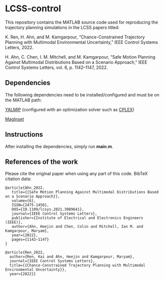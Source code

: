 # LCSS-control
This repository contains the MATLAB source code used for reproducing the trajectory planning simulations in the LCSS papers titled:

K. Ren, H. Ahn, and M. Kamgarpour, “Chance-Constrained Trajectory Planning with Multimodal Environmental Uncertainty,” IEEE Control Systems Letters, 2022.

H. Ahn, C. Chen, I. M. Mitchell, and M. Kamgarpour, “Safe Motion Planning Against Multimodal Distributions Based on a Scenario Approach,” IEEE Control Systems Letters, vol. 6, p. 1142–1147, 2022.

## Dependencies
The following dependencies need to be installed/configured and must be on the MATLAB path:

[YALMIP](https://yalmip.github.io/) (configured with an optimization solver such as [CPLEX](https://www.ibm.com/analytics/cplex-optimizer))

[MagInset](https://www.mathworks.com/matlabcentral/fileexchange/49055-maginset)

## Instructions

After installing the dependencies, simply run **main.m**.

## References of the work
Please cite the original paper when using any part of this code. BibTeX citation data:
```
@article{Ahn_2022,
   title={{Safe Motion Planning Against Multimodal Distributions Based on a Scenario Approach}},
   volume={6},
   ISSN={2475-1456},
   DOI={10.1109/lcsys.2021.3089641},
   journal={IEEE Control Systems Letters},
   publisher={Institute of Electrical and Electronics Engineers (IEEE)},
   author={Ahn, Heejin and Chen, Colin and Mitchell, Ian M. and Kamgarpour, Maryam},
   year={2022},
   pages={1142–1147}
}

@article{Ren_2022,
  author={Ren, Kai and Ahn, Heejin and Kamgarpour, Maryam},
  journal={IEEE Control Systems Letters}, 
  title={{Chance-Constrained Trajectory Planning with Multimodal Environmental Uncertainty}}, 
  year={2022}}
```
